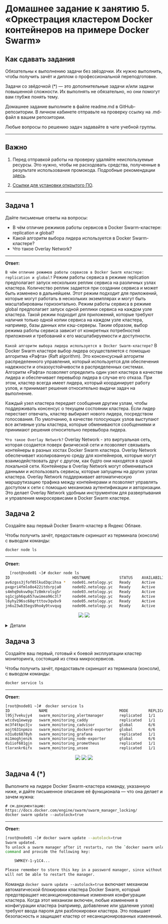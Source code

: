 # Домашнее задание к занятию 5. «Оркестрация кластером Docker контейнеров на примере Docker Swarm»

## Как сдавать задания

Обязательны к выполнению задачи без звёздочки. Их нужно выполнить, чтобы получить зачёт и диплом о профессиональной переподготовке.

Задачи со звёдочкой (*) — это дополнительные задачи и/или задачи повышенной сложности. Их выполнять не обязательно, но они помогут вам глубже понять тему.

Домашнее задание выполните в файле readme.md в GitHub-репозитории. В личном кабинете отправьте на проверку ссылку на .md-файл в вашем репозитории.

Любые вопросы по решению задач задавайте в чате учебной группы.

---


## Важно

1. Перед отправкой работы на проверку удаляйте неиспользуемые ресурсы.
Это нужно, чтобы не расходовать средства, полученные в результате использования промокода.
Подробные рекомендации [здесь](https://github.com/netology-code/virt-homeworks/blob/virt-11/r/README.md).

2. [Ссылки для установки открытого ПО](https://github.com/netology-code/devops-materials/blob/master/README.md).

---

## Задача 1

Дайте письменые ответы на вопросы:

- В чём отличие режимов работы сервисов в Docker Swarm-кластере: replication и global?
- Какой алгоритм выбора лидера используется в Docker Swarm-кластере?
- Что такое Overlay Network?

---

**Ответ:**<br>

``` В чём отличие режимов работы сервисов в Docker Swarm кластере: replication и global? ```
Режим работы сервиса в режиме replication предполагает запуск нескольких реплик сервиса на различных узлах кластера. Количество реплик задается при создании сервиса и может быть изменено в дальнейшем. Этот режим подходит для приложений, которые могут работать в нескольких экземплярах и могут быть масштабированы горизонтально.
Режим работы сервиса в режиме global предполагает запуск одной реплики сервиса на каждом узле кластера. Такой режим подходит для приложений, которые требуют наличия только одной копии сервиса на каждом узле кластера, например, базы данных или кэш-серверы.
Таким образом, выбор режима работы сервиса зависит от конкретных потребностей приложения и требований к его масштабируемости и доступности.

``` Какой алгоритм выбора лидера используется в Docker Swarm-кластере? ```
В Docker Swarm кластере выбор лидера осуществляется с помощью алгоритма «Рафта» (Raft algorithm). Это консенсусный алгоритм распределенного управления, который используется для обеспечения надежности и отказоустойчивости в распределенных системах. 
Алгоритм «Рафта» позволяет определить один узел кластера в качестве лидера и обеспечивает перевыбор лидера в случае его отказа. При этом, кластер всегда имеет лидера, который координирует работу узлов, и принимает решения относительно выдачи задач на выполнение.

Каждый узел кластера передает сообщения другим узлам, чтобы поддерживать консенсус о текущем состоянии кластера. Если лидер перестает отвечать, кластер выбирает нового лидера, посредством голосования. По умолчанию, в качестве голосующих узлов выступают все активные узлы кластера, которые обмениваются сообщениями и принимают решения относительно перевыбора лидера.

``` Что такое Overlay Network? ```
Overlay Network - это виртуальная сеть, которая создается поверх физической сети и позволяет связывать контейнеры в разных хостах Docker Swarm кластера. Overlay Network обеспечивает изолированную среду для контейнеров, которые могут взаимодействовать друг с другом, как будто они находятся в одной локальной сети. Контейнеры в Overlay Network могут обмениваться данными и использовать сервисы, которые запущены на других узлах кластера. Overlay Network поддерживает автоматическую маршрутизацию трафика между контейнерами и позволяет управлять доступом к сети с помощью механизма аутентификации и авторизации. Это делает Overlay Network удобным инструментом для развертывания и управления микросервисами в Docker Swarm кластере.

## Задача 2

Создайте ваш первый Docker Swarm-кластер в Яндекс Облаке.

Чтобы получить зачёт, предоставьте скриншот из терминала (консоли) с выводом команды:
```
docker node ls
```

---

**Ответ:**<br>

```bash
  [root@node01 ~]# docker node ls
ID                            HOSTNAME             STATUS    AVAILABILITY   MANAGER STATUS   ENGINE VERSION
av6zgss3jfof05lkud3qcihsa *   node01.netology.yc   Ready     Active         Leader           24.0.1
pxqpri4fmlo8o422itdsrpja0     node02.netology.yc   Ready     Active         Reachable        24.0.1
s4mhq9okvw9qc7z8mkrolsg5r     node03.netology.yc   Ready     Active         Reachable        24.0.1
sg1cjph6qu657uwimea96c3l7     node04.netology.yc   Ready     Active                          24.0.1
l6yhy296sc68qrtttov3qvbv9     node05.netology.yc   Ready     Active                          24.0.1
jn6u23wb35egs9ho4y9tvvqug     node06.netology.yc   Ready     Active                          24.0.1
```

<p align="center">
  <img src="./screenshot/02_01_terrform.png">
  <img src="./screenshot/02_02_node_ls.png">
</p>

<details> <summary>Детали</summary>

Правим файл `centos-7-base.json` и вписываем токены там где это требуется
Далее запускаем packer для сборки образа командой:

> packer build centos-7-base.json
>
>==> yandex: Creating image: centos-7-base
>==> yandex: Waiting for image to complete...
>==> yandex: Success image create...
>==> yandex: Destroying boot disk...
>    yandex: Disk has been deleted!
>Build 'yandex' finished after 2 minutes 8 seconds.

Проверям наличие образа в Я.Облаке и идем дальше 
Копируем в нашу директорию из задания папку `/src/*` со всем содержимым
Переходим в папку `/src/terraform` и используем команду:
```bash
/prom/05_05_docker_swarm/src/terraform#  terraform init

Initializing the backend...

Initializing provider plugins...
- Reusing previous version of yandex-cloud/yandex from the dependency lock file
- Reusing previous version of hashicorp/null from the dependency lock file
- Reusing previous version of hashicorp/local from the dependency lock file
- Using previously-installed hashicorp/null v3.2.1
- Using previously-installed hashicorp/local v2.4.0
- Using previously-installed yandex-cloud/yandex v0.91.0

Terraform has been successfully initialized!
```
Не забываем об:
>terraform providers lock -net-mirror=https://terraform-mirror.yandexcloud.net -platform=linux_amd64 -platform=darwin_arm64 yandex-cloud/yandex

В моем случае пока я не сделал мелкие изменения в конфигах провижининг не отработывал при запуске terraform apply. 
Не работал `ansible` поэтому пришлось делать некоторые изменения в файлах:

 - inventory.tf
 - node0[1-6]

Файл `inventory.tf` пришлось привести к такому виду дописав для каждого узла `ansible_port=22`
```yaml
 node01.netology.yc ansible_host=${yandex_compute_instance.node01.network_interface.0.nat_ip_address} ansible_port=22
```
В файлах конфигурации `node01-06` изменил путь до `ssh`
```yaml
...

  metadata = {
    ssh-keys = "centos:${file("~/.ssh/id_ed25519.pub")}"
  }
}
```
После чего можно использовать:
>terraform plan
>terramorf apply

```bash
Apply complete! Resources: 13 added, 0 changed, 0 destroyed.

Outputs:

external_ip_address_node01 = "158.160.43.244"
external_ip_address_node02 = "158.160.107.201"
external_ip_address_node03 = "51.250.68.104"
external_ip_address_node04 = "158.160.99.62"
external_ip_address_node05 = "62.84.124.211"
external_ip_address_node06 = "51.250.69.189"
internal_ip_address_node01 = "192.168.101.11"
internal_ip_address_node02 = "192.168.101.12"
internal_ip_address_node03 = "192.168.101.13"
internal_ip_address_node04 = "192.168.101.14"
internal_ip_address_node05 = "192.168.101.15"
internal_ip_address_node06 = "192.168.101.16"
```


</details>

## Задача 3

Создайте ваш первый, готовый к боевой эксплуатации кластер мониторинга, состоящий из стека микросервисов.

Чтобы получить зачёт, предоставьте скриншот из терминала (консоли), с выводом команды:
```
docker service ls
```

---

**Ответ:**<br>

```bash
[root@node01 ~]#  docker service ls
ID             NAME                                MODE         REPLICAS   IMAGE                                          PORTS
l95j7vekujy4   swarm_monitoring_alertmanager       replicated   1/1        stefanprodan/swarmprom-alertmanager:v0.14.0    
wtcdvq1eweyp   swarm_monitoring_caddy              replicated   1/1        stefanprodan/caddy:latest                      *:3000->3000/tcp, *:9090->9090/tcp, *:9093-9094->9093-9094/tcp
mc3f4tkpc3jv   swarm_monitoring_cadvisor           global       6/6        google/cadvisor:latest                         
aojt631npmzo   swarm_monitoring_dockerd-exporter   global       6/6        stefanprodan/caddy:latest                      
n31u0z6878yh   swarm_monitoring_grafana            replicated   1/1        stefanprodan/swarmprom-grafana:5.3.4           
mi1moghjenzk   swarm_monitoring_node-exporter      global       6/6        stefanprodan/swarmprom-node-exporter:v0.16.0   
du1iof681gjn   swarm_monitoring_prometheus         replicated   1/1        stefanprodan/swarmprom-prometheus:v2.5.0       
tlorxnkr6ifx   swarm_monitoring_unsee              replicated   1/1        cloudflare/unsee:v0.8.0   
```

<p align="center">
  <img src="./screenshot/03_01_docker_service.png">
  <img src="./screenshot/03_02_grafana.png">
  <img src="./screenshot/03_03_docker_service.png">
</p>


## Задача 4 (*)

Выполните на лидере Docker Swarm-кластера команду, указанную ниже, и дайте письменное описание её функционала — что она делает и зачем нужна:
```
# см.документацию: https://docs.docker.com/engine/swarm/swarm_manager_locking/
docker swarm update --autolock=true
```

---

**Ответ:**<br>

```bash
[root@node01 ~]# docker swarm update --autolock=true
Swarm updated.
To unlock a swarm manager after it restarts, run the `docker swarm unlock`
command and provide the following key:

    SWMKEY-1-y1C4...

Please remember to store this key in a password manager, since without it you
will not be able to restart the manager.
```

Команда `docker swarm update --autolock=true` включает механизм автоматической блокировки кластера Docker Swarm, который предотвращает несанкционированные изменения конфигурации кластера. Когда этот механизм включен, любые изменения в конфигурации кластера (например, добавление или удаление узлов) требуют ввода пароля для разблокировки кластера. Это повышает безопасность и защищает кластер от несанкционированных изменений.
